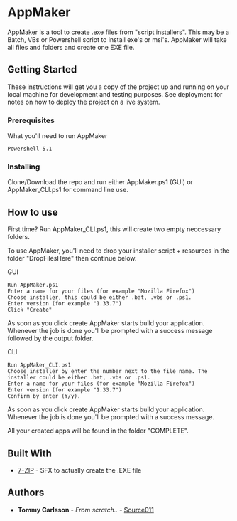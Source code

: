 # AppMaker

AppMaker is a tool to create .exe files from "script installers". This may be a Batch, VBs or Powershell script to install exe's or msi's. AppMaker will take all files and folders and create one EXE file.

## Getting Started

These instructions will get you a copy of the project up and running on your local machine for development and testing purposes. See deployment for notes on how to deploy the project on a live system.

### Prerequisites

What you'll need to run AppMaker

```
Powershell 5.1
```

### Installing

Clone/Download the repo and run either AppMaker.ps1 (GUI) or AppMaker_CLI.ps1 for command line use.

## How to use

First time? Run AppMaker_CLI.ps1, this will create two empty neccessary folders.

To use AppMaker, you'll need to drop your installer script + resources in the folder "DropFilesHere" then continue below.

GUI
```
Run AppMaker.ps1
Enter a name for your files (for example "Mozilla Firefox")
Choose installer, this could be either .bat, .vbs or .ps1.
Enter version (for example "1.33.7")
Click "Create"
```
As soon as you click create AppMaker starts build your application. Whenever the job is done you'll be prompted with a success message followed by the output folder.

CLI
```
Run AppMaker_CLI.ps1
Choose installer by enter the number next to the file name. The installer could be either .bat, .vbs or .ps1.
Enter a name for your files (for example "Mozilla Firefox")
Enter version (for example "1.33.7")
Confirm by enter (Y/y).
```
As soon as you click create AppMaker starts build your application. Whenever the job is done you'll be prompted with a success message.

All your created apps will be found in the folder "COMPLETE".

## Built With

* [7-ZIP](https://www.7-zip.org/7z.html) - SFX to actually create the .EXE file


## Authors

* **Tommy Carlsson** - *From scratch..* - [Source011](https://github.com/source011)
